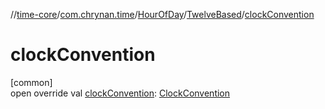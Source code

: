 //[time-core](../../../../index.md)/[com.chrynan.time](../../index.md)/[HourOfDay](../index.md)/[TwelveBased](index.md)/[clockConvention](clock-convention.md)

# clockConvention

[common]\
open override val [clockConvention](clock-convention.md): [ClockConvention](../../-clock-convention/index.md)
